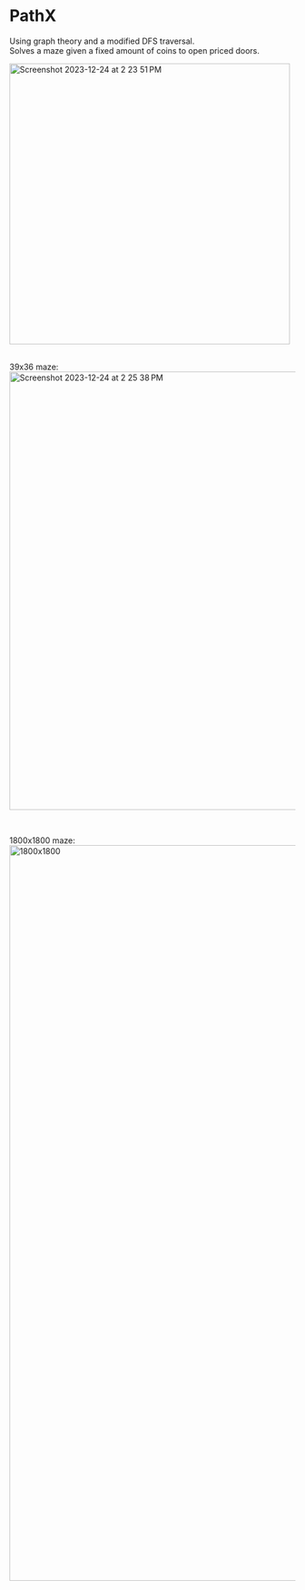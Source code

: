 # PathX
Using graph theory and a modified DFS traversal. <br/>
Solves a maze given a fixed amount of coins to open priced doors.

<img width="494" alt="Screenshot 2023-12-24 at 2 23 51 PM" src="https://github.com/norgera/Maze-Solving/assets/95401214/847484ed-66dc-4fd4-8cbf-985ea31ecf9b"> <br/> <br/> 

39x36 maze:
<br/>
<img width="771" alt="Screenshot 2023-12-24 at 2 25 38 PM" src="https://github.com/norgera/Maze-Solving/assets/95401214/c66bcad0-10d4-4ba6-ae0f-6f1f74a43b7c"> <br/>

<br/>

1800x1800 maze:
<br/>
<img width="1294" alt="1800x1800" src="https://github.com/norgera/Maze-Solving/assets/95401214/2d8b6e5a-5835-458e-b390-98579d739a31">
